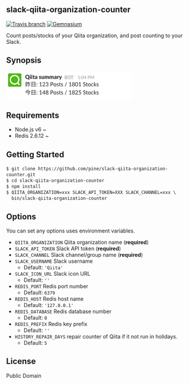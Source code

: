 slack-qiita-organization-counter
--------------------------------
[![Travis branch](https://img.shields.io/travis/pine/slack-qiita-organization-counter/master.svg?style=flat-square)](https://travis-ci.org/pine/slack-qiita-organization-counter)
[![Gemnasium](https://img.shields.io/gemnasium/pine/slack-qiita-organization-counter.svg?style=flat-square)](https://gemnasium.com/github.com/pine/slack-qiita-organization-counter)

Count posts/stocks of your Qiita organization, and post counting to your Slack.

## Synopsis
![](synopsis.png)

## Requirements

- Node.js v6 ~
- Redis 2.6.12 ~

## Getting Started

```
$ git clone https://github.com/pine/slack-qiita-organization-counter.git
$ cd slack-qiita-organization-counter
$ npm install
$ QIITA_ORGANIZATION=xxx SLACK_API_TOKEN=XXX SLACK_CHANNEL=xxx \
  bin/slack-qiita-organization-counter
```

## Options
You can set any options uses environment variables.

- `QIITA_ORGANIZATION` Qiita organization name (**required**)
- `SLACK_API_TOKEN` Slack API token (**required**)
- `SLACK_CHANNEL` Slack channel/group name (**required**)
- `SLACK_USERNAME` Slack username
  - Default: `'Qiita'`
- `SLACK_ICON_URL` Slack icon URL
  - Default: `''`
- `REDIS_PORT` Redis port number
  - Default: `6379`
- `REDIS_HOST` Redis host name
  - Default: `'127.0.0.1'`
- `REDIS_DATABASE` Redis database number
  - Default: `0`
- `REDIS_PREFIX` Redis key prefix
  - Default: `''`
- `HISTORY_REPAIR_DAYS` repair counter of Qiita if it not run in holidays.
  - Default: `5`

## License

Public Domain
